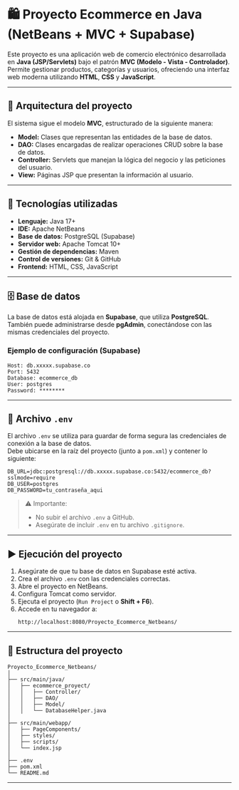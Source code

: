 # 🛍️ Proyecto Ecommerce en Java (NetBeans + MVC + Supabase)

Este proyecto es una aplicación web de comercio electrónico desarrollada en **Java (JSP/Servlets)** bajo el patrón **MVC (Modelo - Vista - Controlador)**.  
Permite gestionar productos, categorías y usuarios, ofreciendo una interfaz web moderna utilizando **HTML**, **CSS** y **JavaScript**.

---

## 🧠 Arquitectura del proyecto

El sistema sigue el modelo **MVC**, estructurado de la siguiente manera:

- **Model:** Clases que representan las entidades de la base de datos.
- **DAO:** Clases encargadas de realizar operaciones CRUD sobre la base de datos.
- **Controller:** Servlets que manejan la lógica del negocio y las peticiones del usuario.
- **View:** Páginas JSP que presentan la información al usuario.

---

## 🧰 Tecnologías utilizadas

- **Lenguaje:** Java 17+
- **IDE:** Apache NetBeans
- **Base de datos:** PostgreSQL (Supabase)
- **Servidor web:** Apache Tomcat 10+
- **Gestión de dependencias:** Maven
- **Control de versiones:** Git & GitHub
- **Frontend:** HTML, CSS, JavaScript

---

## 🗄️ Base de datos

La base de datos está alojada en **Supabase**, que utiliza **PostgreSQL**.  
También puede administrarse desde **pgAdmin**, conectándose con las mismas credenciales del proyecto.

### Ejemplo de configuración (Supabase)
```
Host: db.xxxxx.supabase.co
Port: 5432
Database: ecommerce_db
User: postgres
Password: ********
```

---

## 🔐 Archivo `.env`

El archivo `.env` se utiliza para guardar de forma segura las credenciales de conexión a la base de datos.  
Debe ubicarse en la raíz del proyecto (junto a `pom.xml`) y contener lo siguiente:

```
DB_URL=jdbc:postgresql://db.xxxxx.supabase.co:5432/ecommerce_db?sslmode=require
DB_USER=postgres
DB_PASSWORD=tu_contraseña_aqui
```

> ⚠️ Importante:
> - No subir el archivo `.env` a GitHub.  
> - Asegúrate de incluir `.env` en tu archivo `.gitignore`.

---

## ▶️ Ejecución del proyecto

1. Asegúrate de que tu base de datos en Supabase esté activa.  
2. Crea el archivo `.env` con las credenciales correctas.  
3. Abre el proyecto en NetBeans.  
4. Configura Tomcat como servidor.  
5. Ejecuta el proyecto (`Run Project` o **Shift + F6**).  
6. Accede en tu navegador a:  
   ```
   http://localhost:8080/Proyecto_Ecommerce_Netbeans/
   ```

---

## 📂 Estructura del proyecto

```
Proyecto_Ecommerce_Netbeans/
│
├── src/main/java/
│   ├── ecommerce_proyect/
│   │   ├── Controller/
│   │   ├── DAO/
│   │   ├── Model/
│   │   └── DatabaseHelper.java
│
├── src/main/webapp/
│   ├── PageComponents/
│   ├── styles/
│   ├── scripts/
│   └── index.jsp
│
├── .env
├── pom.xml
└── README.md
```

---
